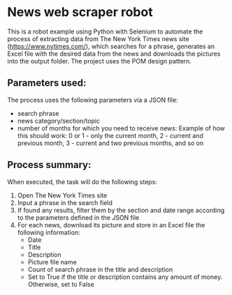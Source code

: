 # News web scraper robot

This is a robot example using Python with Selenium to automate the process of extracting data from The New York Times news site (https://www.nytimes.com/), which searches for a phrase, generates an Excel file with the desired data from the news and downloads the pictures into the output folder. The project uses the POM design pattern.


## Parameters used:

The process uses the following parameters via a JSON file:
- search phrase
- news category/section/topic
- number of months for which you need to receive news:
    Example of how this should work: 0 or 1 - only the current month, 2 - current and previous month,
    3 - current and two previous months, and so on


## Process summary:

When executed, the task will do the following steps: 
    
1. Open The New York Times site
2. Input a phrase in the search field
3. If found any results, filter them by the section and date range according to the parameters defined in the JSON file
4. For each news, download its picture and store in an Excel file the following information:
    - Date
    - Title
    - Description
    - Picture file name
    - Count of search phrase in the title and description
    - Set to True if the title or description contains any amount of money. Otherwise, set to False
